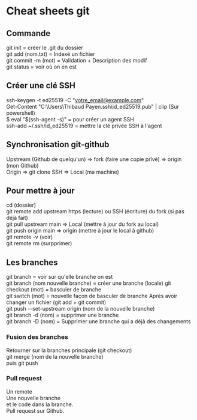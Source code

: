 # Cheat sheets git

## Commande  
  
git init = créer le .git du dossier  
git add (nom.txt) = Indexé un fichier  
git commit -m (mot) = Validation + Description des modif  
git status = voir où on en est  
  
## Créer une clé SSH  
  
ssh-keygen -t ed25519 -C "votre_email@example.com"  
Get-Content "C:\Users\Thibaud Payen\.ssh\id_ed25519.pub" | clip (Sur powershell)  
$ eval "$(ssh-agent -s)" = pour créer un agent SSH  
ssh-add ~/.ssh/id_ed25519 = mettre la clé privée SSH à l'agent  
  
## Synchronisation git-github  
  
Upstream (Github de quelqu'un) => fork (faire une copie prîvé) => origin (mon Github)  
Origin => git clone SSH => Local (ma machine)  
  
## Pour mettre à jour  
  
cd (dossier)  
git remote add upstream https (lecture) ou SSH (écriture) du fork (si pas déjà fait)  
git pull upstream main => Local (mettre à jour du fork au local)  
git push origin main => origin (mettre à jour le local à github)  
git remote -v (voir)  
git remote rm (surpprimer)  
  
## Les branches  
  
git branch = voir sur qu'elle branche on est  
git branch (nom nouvelle branche) = créer une branche  (locale)
git checkout (mot) = basculer de branche  
git switch (mot) = nouvelle façon de basculer de branche
Après avoir changer un fichier (git add + git commit)  
git push --set-upstream origin (nom de la nouvelle branche)  
git branch -d (nom) = supprimer une branche  
git branch -D (nom) = Supprimer une branche qui a déjà des changements  
  
### Fusion des branches  
  
Retourner sur la branches principale (git checkout)   
git merge (nom de la nouvelle branche)  
puis git push  
  
### Pull request  
  
Un remote  
Une nouvelle branche  
et le code dans la branche.  
Pull request sur Github.  
  
##
